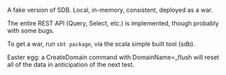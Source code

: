 
A fake version of SDB. Local, in-memory, consistent, deployed as a war.

The entire REST API (Query, Select, etc.) is implemented, though probably with some bugs.

To get a war, run `sbt package`, via the scala simple built tool (sdb).

Easter egg: a CreateDomain command with DomainName=_flush will reset all of the data in anticipation of the next test.

